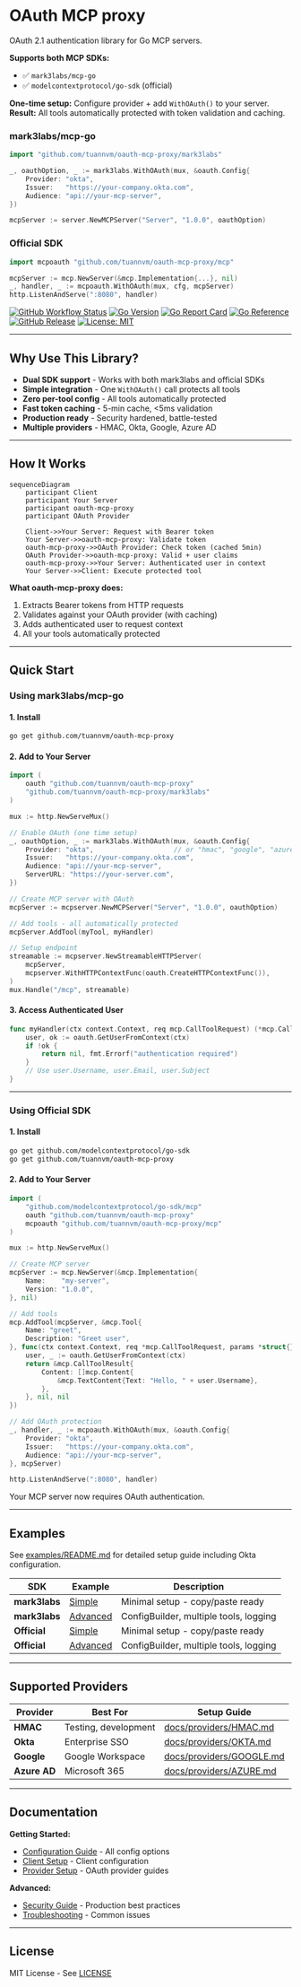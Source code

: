 # OAuth MCP proxy

OAuth 2.1 authentication library for Go MCP servers.

**Supports both MCP SDKs:**
- ✅ `mark3labs/mcp-go`
- ✅ `modelcontextprotocol/go-sdk` (official)

**One-time setup:** Configure provider + add `WithOAuth()` to your server.
**Result:** All tools automatically protected with token validation and caching.

### mark3labs/mcp-go
```go
import "github.com/tuannvm/oauth-mcp-proxy/mark3labs"

_, oauthOption, _ := mark3labs.WithOAuth(mux, &oauth.Config{
    Provider: "okta",
    Issuer:   "https://your-company.okta.com",
    Audience: "api://your-mcp-server",
})

mcpServer := server.NewMCPServer("Server", "1.0.0", oauthOption)
```

### Official SDK
```go
import mcpoauth "github.com/tuannvm/oauth-mcp-proxy/mcp"

mcpServer := mcp.NewServer(&mcp.Implementation{...}, nil)
_, handler, _ := mcpoauth.WithOAuth(mux, cfg, mcpServer)
http.ListenAndServe(":8080", handler)
```


[![GitHub Workflow Status](https://img.shields.io/github/actions/workflow/status/tuannvm/oauth-mcp-proxy/test.yml?branch=main&label=Tests&logo=github)](https://github.com/tuannvm/oauth-mcp-proxy/actions/workflows/test.yml)
[![Go Version](https://img.shields.io/github/go-mod/go-version/tuannvm/oauth-mcp-proxy?logo=go)](https://github.com/tuannvm/oauth-mcp-proxy/blob/main/go.mod)
[![Go Report Card](https://goreportcard.com/badge/github.com/tuannvm/oauth-mcp-proxy)](https://goreportcard.com/report/github.com/tuannvm/oauth-mcp-proxy)
[![Go Reference](https://pkg.go.dev/badge/github.com/tuannvm/oauth-mcp-proxy.svg)](https://pkg.go.dev/github.com/tuannvm/oauth-mcp-proxy)
[![GitHub Release](https://img.shields.io/github/v/release/tuannvm/oauth-mcp-proxy?sort=semver)](https://github.com/tuannvm/oauth-mcp-proxy/releases/latest)
[![License: MIT](https://img.shields.io/badge/License-MIT-yellow.svg)](https://opensource.org/licenses/MIT)

---

## Why Use This Library?

- **Dual SDK support** - Works with both mark3labs and official SDKs
- **Simple integration** - One `WithOAuth()` call protects all tools
- **Zero per-tool config** - All tools automatically protected
- **Fast token caching** - 5-min cache, <5ms validation
- **Production ready** - Security hardened, battle-tested
- **Multiple providers** - HMAC, Okta, Google, Azure AD

---

## How It Works

```mermaid
sequenceDiagram
    participant Client
    participant Your Server
    participant oauth-mcp-proxy
    participant OAuth Provider

    Client->>Your Server: Request with Bearer token
    Your Server->>oauth-mcp-proxy: Validate token
    oauth-mcp-proxy->>OAuth Provider: Check token (cached 5min)
    OAuth Provider->>oauth-mcp-proxy: Valid + user claims
    oauth-mcp-proxy->>Your Server: Authenticated user in context
    Your Server->>Client: Execute protected tool
```

**What oauth-mcp-proxy does:**

1. Extracts Bearer tokens from HTTP requests
2. Validates against your OAuth provider (with caching)
3. Adds authenticated user to request context
4. All your tools automatically protected

---

## Quick Start

### Using mark3labs/mcp-go

#### 1. Install

```bash
go get github.com/tuannvm/oauth-mcp-proxy
```

#### 2. Add to Your Server

```go
import (
    oauth "github.com/tuannvm/oauth-mcp-proxy"
    "github.com/tuannvm/oauth-mcp-proxy/mark3labs"
)

mux := http.NewServeMux()

// Enable OAuth (one time setup)
_, oauthOption, _ := mark3labs.WithOAuth(mux, &oauth.Config{
    Provider: "okta",                    // or "hmac", "google", "azure"
    Issuer:   "https://your-company.okta.com",
    Audience: "api://your-mcp-server",
    ServerURL: "https://your-server.com",
})

// Create MCP server with OAuth
mcpServer := mcpserver.NewMCPServer("Server", "1.0.0", oauthOption)

// Add tools - all automatically protected
mcpServer.AddTool(myTool, myHandler)

// Setup endpoint
streamable := mcpserver.NewStreamableHTTPServer(
    mcpServer,
    mcpserver.WithHTTPContextFunc(oauth.CreateHTTPContextFunc()),
)
mux.Handle("/mcp", streamable)
```

#### 3. Access Authenticated User

```go
func myHandler(ctx context.Context, req mcp.CallToolRequest) (*mcp.CallToolResult, error) {
    user, ok := oauth.GetUserFromContext(ctx)
    if !ok {
        return nil, fmt.Errorf("authentication required")
    }
    // Use user.Username, user.Email, user.Subject
}
```

---

### Using Official SDK

#### 1. Install

```bash
go get github.com/modelcontextprotocol/go-sdk
go get github.com/tuannvm/oauth-mcp-proxy
```

#### 2. Add to Your Server

```go
import (
    "github.com/modelcontextprotocol/go-sdk/mcp"
    oauth "github.com/tuannvm/oauth-mcp-proxy"
    mcpoauth "github.com/tuannvm/oauth-mcp-proxy/mcp"
)

mux := http.NewServeMux()

// Create MCP server
mcpServer := mcp.NewServer(&mcp.Implementation{
    Name:    "my-server",
    Version: "1.0.0",
}, nil)

// Add tools
mcp.AddTool(mcpServer, &mcp.Tool{
    Name: "greet",
    Description: "Greet user",
}, func(ctx context.Context, req *mcp.CallToolRequest, params *struct{}) (*mcp.CallToolResult, any, error) {
    user, _ := oauth.GetUserFromContext(ctx)
    return &mcp.CallToolResult{
        Content: []mcp.Content{
            &mcp.TextContent{Text: "Hello, " + user.Username},
        },
    }, nil, nil
})

// Add OAuth protection
_, handler, _ := mcpoauth.WithOAuth(mux, &oauth.Config{
    Provider: "okta",
    Issuer:   "https://your-company.okta.com",
    Audience: "api://your-mcp-server",
}, mcpServer)

http.ListenAndServe(":8080", handler)
```

Your MCP server now requires OAuth authentication.

---

## Examples

See [examples/README.md](examples/README.md) for detailed setup guide including Okta configuration.

| SDK | Example | Description |
|-----|---------|-------------|
| **mark3labs** | [Simple](examples/mark3labs/simple/) | Minimal setup - copy/paste ready |
| **mark3labs** | [Advanced](examples/mark3labs/advanced/) | ConfigBuilder, multiple tools, logging |
| **Official** | [Simple](examples/official/simple/) | Minimal setup - copy/paste ready |
| **Official** | [Advanced](examples/official/advanced/) | ConfigBuilder, multiple tools, logging |

---

## Supported Providers

| Provider | Best For | Setup Guide |
|----------|----------|-------------|
| **HMAC** | Testing, development | [docs/providers/HMAC.md](docs/providers/HMAC.md) |
| **Okta** | Enterprise SSO | [docs/providers/OKTA.md](docs/providers/OKTA.md) |
| **Google** | Google Workspace | [docs/providers/GOOGLE.md](docs/providers/GOOGLE.md) |
| **Azure AD** | Microsoft 365 | [docs/providers/AZURE.md](docs/providers/AZURE.md) |

---

## Documentation

**Getting Started:**

- [Configuration Guide](docs/CONFIGURATION.md) - All config options
- [Client Setup](docs/CLIENT-SETUP.md) - Client configuration
- [Provider Setup](docs/providers/) - OAuth provider guides

**Advanced:**

- [Security Guide](docs/SECURITY.md) - Production best practices
- [Troubleshooting](docs/TROUBLESHOOTING.md) - Common issues

---

## License

MIT License - See [LICENSE](LICENSE)
